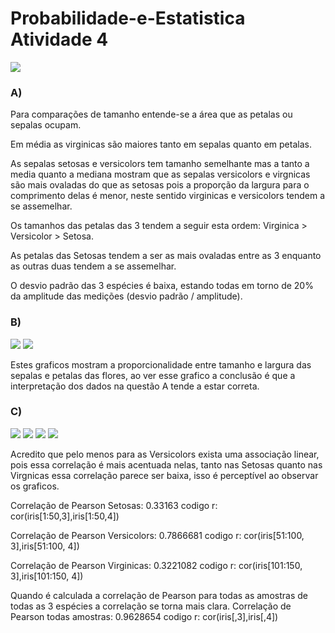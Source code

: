 # Probabilidade-e-Estatistica Atividade 4

<img src="Screenshot_1.png">


<h3>A)</h3> Para comparações de tamanho entende-se a área que as petalas ou sepalas ocupam.

Em média as virginicas são maiores tanto em sepalas quanto em petalas.

As sepalas setosas e versicolors tem tamanho semelhante mas a tanto a media quanto
a mediana mostram que as sepalas versicolors e virgnicas são mais ovaladas do 
que as setosas pois a proporção da largura para o comprimento delas é menor, neste sentido 
virginicas e versicolors tendem a se assemelhar.

Os tamanhos das petalas das 3 tendem a seguir esta ordem: Virginica > Versicolor >
Setosa.

As petalas das Setosas tendem a ser as mais ovaladas entre as 3 enquanto as outras
duas tendem a se assemelhar.

O desvio padrão das 3 espécies é baixa, estando todas em torno de 20% da amplitude das
medições (desvio padrão / amplitude).

<h3>B)</h3>
<img src="Screenshot_2.png">
<img src="Screenshot_3.png">

Estes graficos mostram a proporcionalidade entre tamanho e largura das sepalas e petalas das flores, ao ver esse grafico a conclusão é que a interpretação dos dados na questão A tende a estar correta.

<h3>C)</h3>
<img src="Screenshot_4.png">
<img src="Screenshot_5.png">
<img src="Screenshot_6.png">
<img src="Screenshot_7.png">

Acredito que pelo menos para as Versicolors exista uma associação linear, pois essa correlação é mais acentuada nelas, tanto nas Setosas quanto nas Virgnicas essa 
correlação parece ser baixa, isso é perceptível ao observar os graficos.

Correlação de Pearson Setosas:		0.33163		codigo r: cor(iris[1:50,3],iris[1:50,4])

Correlação de Pearson Versicolors:	0.7866681	codigo r: cor(iris[51:100, 3],iris[51:100, 4])

Correlação de Pearson Virginicas: 	0.3221082	codigo r: cor(iris[101:150, 3],iris[101:150, 4])


Quando é calculada a correlação de Pearson para todas as amostras de todas as 3 espécies a correlação se torna mais clara.
Correlação de Pearson todas amostras:	0.9628654	codigo r: cor(iris[,3],iris[,4])
